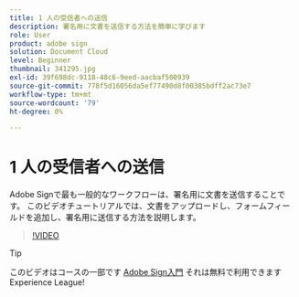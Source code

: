 ```yaml
---
title: 1 人の受信者への送信
description: 署名用に文書を送信する方法を簡単に学びます
role: User
product: adobe sign
solution: Document Cloud
level: Beginner
thumbnail: 341295.jpg
exl-id: 39f698dc-9118-48c6-9eed-aacbaf500939
source-git-commit: 778f5d16056da5ef77490d8f00385bdff2ac73e7
workflow-type: tm+mt
source-wordcount: '79'
ht-degree: 0%

---
```


# 1 人の受信者への送信

Adobe Signで最も一般的なワークフローは、署名用に文書を送信することです。 このビデオチュートリアルでは、文書をアップロードし、フォームフィールドを追加し、署名用に送信する方法を説明します。

>[!VIDEO](https://video.tv.adobe.com/v/341295?hidetitle=true)

>[!TIP]
>
>このビデオはコースの一部です [Adobe Sign入門](https://experienceleague.adobe.com/?recommended=Sign-U-1-2020.1) それは無料で利用できますExperience League!